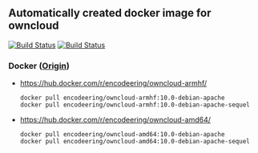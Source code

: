 ## Automatically created docker image for owncloud

[![Build Status](https://travis-ci.org/encodeering/docker-owncloud.svg?branch=master)](https://travis-ci.org/encodeering/docker-owncloud)
[![Build Status](https://semaphoreci.com/api/v1/encodeering/docker-owncloud/branches/master/shields_badge.svg)](https://semaphoreci.com/encodeering/docker-owncloud)

### Docker ([Origin](https://github.com/docker-library/owncloud))

- https://hub.docker.com/r/encodeering/owncloud-armhf/

    ```docker pull encodeering/owncloud-armhf:10.0-debian-apache```  
    ```docker pull encodeering/owncloud-armhf:10.0-debian-apache-sequel```

- https://hub.docker.com/r/encodeering/owncloud-amd64/

    ```docker pull encodeering/owncloud-amd64:10.0-debian-apache```  
    ```docker pull encodeering/owncloud-amd64:10.0-debian-apache-sequel```
